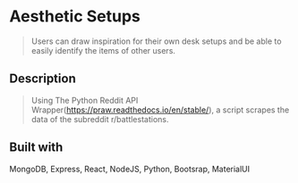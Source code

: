 
# Aesthetic Setups
>  Users can draw inspiration for their own desk setups and be able to easily identify the items of other users.

## Description
> Using The Python Reddit API Wrapper(https://praw.readthedocs.io/en/stable/), a script scrapes the data of the subreddit r/battlestations. 

## Built with
MongoDB, Express, React, NodeJS, Python, Bootsrap, MaterialUI
